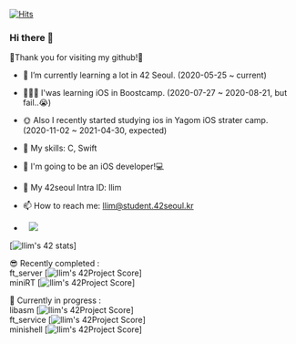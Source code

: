 [![Hits](https://hits.seeyoufarm.com/api/count/incr/badge.svg?url=https%3A%2F%2Fgithub.com%2Flina0322)](https://hits.seeyoufarm.com) 

### Hi there 👋

🥳Thank you for visiting my github!🥳

- 🌱 I’m currently learning a lot in 42 Seoul. (2020-05-25 ~ current)
- 🤦🏻‍♀️ I'was learning iOS in Boostcamp. (2020-07-27 ~ 2020-08-21, but fail..😭)
- 🌞 Also I recently started studying ios in Yagom iOS strater camp. (2020-11-02 ~ 2021-04-30, expected)  

- 🏹 My skills: C, Swift
- 🤩 I'm going to be an iOS developer!💻


- 💬 My 42seoul Intra ID: llim
- 📫 How to reach me: llim@student.42seoul.kr
- <a href="https://instagram.com/l.lina__">
    <img 
        src="http://img.shields.io/badge/-Instagram-black?style=flat&logo=Instagram&link=https://instagram.com/l.lina__"
        style="height : auto; margin-left : 10px; margin-right : 10px;"/>
</a>



[![llim's 42 stats](https://badge42.herokuapp.com/api/stats/llim?privacyEmail=true)]

😎 Recently completed : </br>
    ft_server [![llim's 42Project Score](https://badge42.herokuapp.com/api/project/llim/ft_server)]</br>
    miniRT [![llim's 42Project Score](https://badge42.herokuapp.com/api/project/llim/miniRT)]
    
🤯 Currently in progress : </br>
    libasm [![llim's 42Project Score](https://badge42.herokuapp.com/api/project/llim/libasm)]</br>
    ft_service [![llim's 42Project Score](https://badge42.herokuapp.com/api/project/llim/ft_services)]</br>
    minishell [![llim's 42Project Score](https://badge42.herokuapp.com/api/project/llim/minishell)]</br>
    
